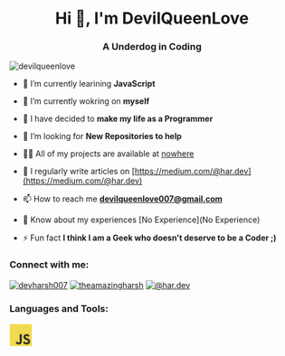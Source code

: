 <h1 align="center">Hi 👋, I'm DevilQueenLove</h1>
<h3 align="center">A Underdog in Coding</h3>

<p align="left"> <img src="https://komarev.com/ghpvc/?username=devilqueenlove&label=Profile%20views&color=0e75b6&style=flat" alt="devilqueenlove" /> </p>

- 🔭 I’m currently learining **JavaScript**

- 🌱 I’m currently wokring on **myself**

- 👯 I have decided to **make my life as a Programmer**

- 🤝 I’m looking for **New Repositories to help**

- 👨‍💻 All of my projects are available at [nowhere](nowhere)

- 📝 I regularly write articles on [https://medium.com/@har.dev](https://medium.com/@har.dev)

- 📫 How to reach me **devilqueenlove007@gmail.com**

- 📄 Know about my experiences [No Experience](No Experience)

- ⚡ Fun fact **I think I am a Geek who doesn't deserve to be a Coder ;)**

<h3 align="left">Connect with me:</h3>
<p align="left">
<a href="https://linkedin.com/in/devharsh007" target="blank"><img align="center" src="https://raw.githubusercontent.com/rahuldkjain/github-profile-readme-generator/master/src/images/icons/Social/linked-in-alt.svg" alt="devharsh007" height="30" width="40" /></a>
<a href="https://instagram.com/theamazingharsh" target="blank"><img align="center" src="https://raw.githubusercontent.com/rahuldkjain/github-profile-readme-generator/master/src/images/icons/Social/instagram.svg" alt="theamazingharsh" height="30" width="40" /></a>
<a href="https://medium.com/@har.dev" target="blank"><img align="center" src="https://raw.githubusercontent.com/rahuldkjain/github-profile-readme-generator/master/src/images/icons/Social/medium.svg" alt="@har.dev" height="30" width="40" /></a>
</p>

<h3 align="left">Languages and Tools:</h3>
<p align="left"> <a href="https://developer.mozilla.org/en-US/docs/Web/JavaScript" target="_blank" rel="noreferrer"> <img src="https://raw.githubusercontent.com/devicons/devicon/master/icons/javascript/javascript-original.svg" alt="javascript" width="40" height="40"/> </a> </p>
